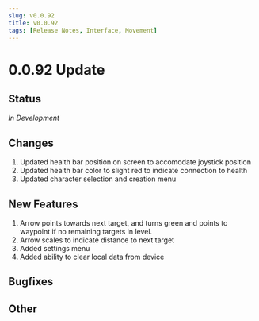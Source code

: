 ```yaml
---
slug: v0.0.92
title: v0.0.92
tags: [Release Notes, Interface, Movement]
---
```


# 0.0.92 Update

## Status

*In Development*

## Changes

1. Updated health bar position on screen to accomodate joystick position
2. Updated health bar color to slight red to indicate connection to health
3. Updated character selection and creation menu

## New Features

1. Arrow points towards next target, and turns green and points to waypoint if no remaining targets in level.
2. Arrow scales to indicate distance to next target
3. Added settings menu
4. Added ability to clear local data from device

## Bugfixes

## Other
